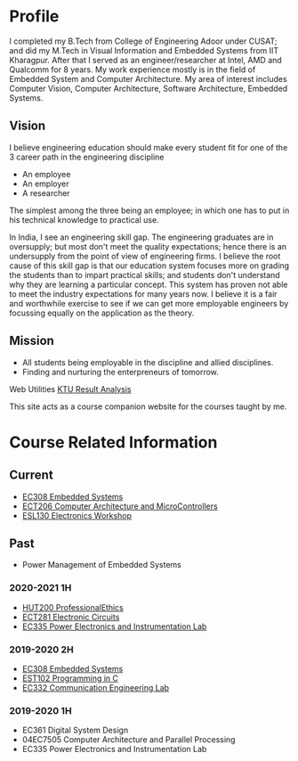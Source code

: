# Profile
I completed my B.Tech from College of Engineering Adoor under CUSAT; and did my M.Tech in Visual Information and Embedded Systems from IIT Kharagpur. After that I served as an engineer/researcher at Intel, AMD and Qualcomm for 8 years. My work experience mostly is in the field of Embedded System and Computer Architecture. My area of interest includes Computer Vision, Computer Architecture, Software Architecture, Embedded Systems.

## Vision
I believe engineering education should make every student fit for one of the 3 career path in the engineering discipline
  * An employee
  * An employer
  * A researcher

The simplest among the three being an employee; in which one has to put in his technical knowledge to practical use.

In India, I see an engineering skill gap. The engineering graduates are in oversupply; but most don't meet the quality expectations; hence there is an undersupply from the point of view of engineering firms. I believe the root cause of this skill gap is that our education system focuses more on grading the students than to impart practical skills; and students don't understand why they are learning a particular concept. This system has proven not able to meet the industry expectations for many years now. I believe it is a fair and worthwhile exercise to see if we can get more employable engineers by focussing equally on the application as the theory.

## Mission
  * All students being employable in the discipline and allied disciplines.
  * Finding and nurturing the enterpreneurs of tomorrow.

Web Utilities
[KTU Result Analysis](./utils/analyse_result)

This site acts as a course companion website for the courses taught by me.
# Course Related Information

## Current
  * [EC308 Embedded Systems](./courses/EmbeddedSystems)
  * [ECT206 Computer Architecture and MicroControllers](./courses/ComputerArchitectureMicroControllers)
  * [ESL130 Electronics Workshop](./courses/ElectronicsWorkshop)

## Past
  * Power Management of Embedded Systems
### 2020-2021 1H
  * [HUT200 ProfessionalEthics](./courses/ProfessionalEthics)
  * [ECT281 Electronic Circuits](./courses/ElectronicCircuits_Minor)
  * [EC335 Power Electronics and Instrumentation Lab](./courses/PowerElectronicsInstrumentationLab)
### 2019-2020 2H
  * [EC308 Embedded Systems](./archives/2020/EmbeddedSystems.md)
  * [EST102 Programming in C](https://github.com/nitrojacob/nitrojacob.github.io/blob/f8d7ca25778fd3bbddcc7656e7ace33b39bdf46a/courses/c-programming)
  * [EC332 Communication Engineering Lab](https://github.com/nitrojacob/nitrojacob.github.io/blob/f8d7ca25778fd3bbddcc7656e7ace33b39bdf46a/courses/CommunicationEnggLab.md)
### 2019-2020 1H
  * EC361 Digital System Design
  * 04EC7505 Computer Architecture and Parallel Processing
  * EC335 Power Electronics and Instrumentation Lab


